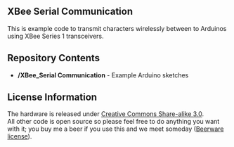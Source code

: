 XBee Serial Communication
-------------------

This is example code to transmit characters wirelessly between to Arduinos using XBee Series 1 transceivers.

Repository Contents
-------------------
* **/XBee_Serial Communication** - Example Arduino sketches

License Information
-------------------
The hardware is released under [Creative Commons Share-alike 3.0](http://creativecommons.org/licenses/by-sa/3.0/).  
All other code is open source so please feel free to do anything you want with it; 
you buy me a beer if you use this and we meet someday ([Beerware license](http://en.wikipedia.org/wiki/Beerware)).

